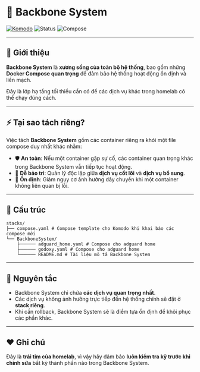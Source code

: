 # 🦴 Backbone System  

[![Komodo](https://img.shields.io/badge/stack-komodo-orange.svg)](https://komo.do)
![Status](https://img.shields.io/badge/status-core_system-critical.svg)
![Compose](https://img.shields.io/badge/compose-docker--compose-blue.svg)

---

## 📌 Giới thiệu  

**Backbone System** là **xương sống của toàn bộ hệ thống**, bao gồm những **Docker Compose quan trọng** để đảm bảo hệ thống hoạt động ổn định và liền mạch.  

Đây là lớp hạ tầng tối thiểu cần có để các dịch vụ khác trong homelab có thể chạy đúng cách.  

---

## ⚡ Tại sao tách riêng?  

Việc tách **Backbone System** gồm các container riêng ra khỏi một file compose duy nhất khác nhằm:  

- 🛡 **An toàn**: Nếu một container gặp sự cố, các container quan trọng khác trong Backbone System vẫn tiếp tục hoạt động.  
- 🔄 **Dễ bảo trì**: Quản lý độc lập giữa **dịch vụ cốt lõi** và **dịch vụ bổ sung**.  
- 🚀 **Ổn định**: Giảm nguy cơ ảnh hưởng dây chuyền khi một container không liên quan bị lỗi.  

---

## 📂 Cấu trúc  
```
stacks/
├── compose.yaml # Compose template cho Komodo khi khai báo các compose mới
└── BackboneSystem/
    ├────── adguard_home.yaml # Compose cho adguard home
    ├────── godoxy.yaml # Compose cho adguard home
    └────── README.md # Tài liệu mô tả Backbone System
```
---

## 🌱 Nguyên tắc  

- Backbone System chỉ chứa **các dịch vụ quan trọng nhất**.  
- Các dịch vụ không ảnh hưởng trực tiếp đến hệ thống chính sẽ đặt ở **stack riêng**.  
- Khi cần rollback, Backbone System sẽ là điểm tựa ổn định để khôi phục các phần khác.  

---

## ❤️ Ghi chú  

Đây là **trái tim của homelab**, vì vậy hãy đảm bảo **luôn kiểm tra kỹ trước khi chỉnh sửa** bất kỳ thành phần nào trong Backbone System.  
